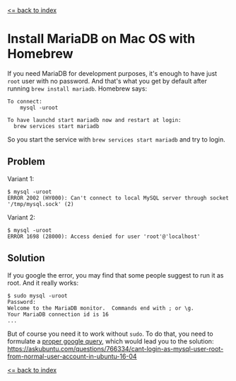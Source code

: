 [<= back to index](/)

# Install MariaDB on Mac OS with Homebrew

If you need MariaDB for development purposes, it's enough to have just `root` user with no password. And that's what you get by default after running `brew install mariadb`. Homebrew says:
```
To connect:
    mysql -uroot

To have launchd start mariadb now and restart at login:
  brew services start mariadb
```

So you start the service with `brew services start mariadb` and try to login.

## Problem

Variant 1:
```
$ mysql -uroot
ERROR 2002 (HY000): Can't connect to local MySQL server through socket '/tmp/mysql.sock' (2)
```

Variant 2:
```
$ mysql -uroot
ERROR 1698 (28000): Access denied for user 'root'@'localhost'
```

## Solution

If you google the error, you may find that some people suggest to run it as root. And it really works:
```
$ sudo mysql -uroot
Password:
Welcome to the MariaDB monitor.  Commands end with ; or \g.
Your MariaDB connection id is 16
...
```

But of course you need it to work without `sudo`. To do that, you need to formulate a [proper google query](https://www.google.com/search?q=mariadb+mysql+uroot+works+only+with+sudo), which would lead you to the solution: https://askubuntu.com/questions/766334/cant-login-as-mysql-user-root-from-normal-user-account-in-ubuntu-16-04


[<= back to index](/)
